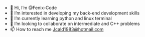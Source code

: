 - 👋 Hi, I’m @Fenix-Code
- 👀 I’m interested in developing my back-end development skills
- 🌱 I’m currently learning python and linux terminal
- 💞️ I’m looking to collaborate on intermediate and C++ problems
- 📫 How to reach me Jcald1983@hotmail.com

<!---
Fenix-Code/Fenix-Code is a ✨ special ✨ repository because its `README.md` (this file) appears on your GitHub profile.
You can click the Preview link to take a look at your changes.
--->
